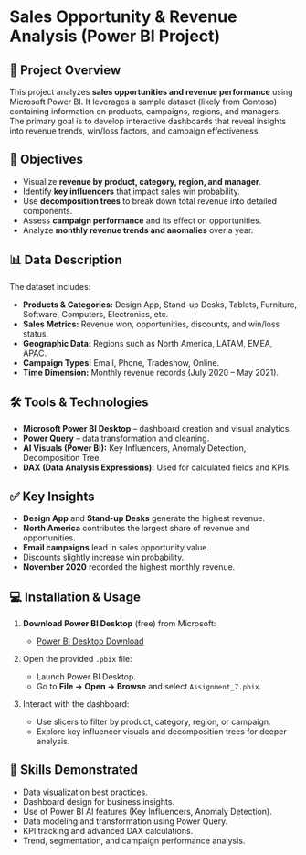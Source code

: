 # Sales Opportunity & Revenue Analysis (Power BI Project)

## 📌 Project Overview

This project analyzes **sales opportunities and revenue performance** using Microsoft Power BI. It leverages a sample dataset (likely from Contoso) containing information on products, campaigns, regions, and managers. The primary goal is to develop interactive dashboards that reveal insights into revenue trends, win/loss factors, and campaign effectiveness.

## 🎯 Objectives

* Visualize **revenue by product, category, region, and manager**.
* Identify **key influencers** that impact sales win probability.
* Use **decomposition trees** to break down total revenue into detailed components.
* Assess **campaign performance** and its effect on opportunities.
* Analyze **monthly revenue trends and anomalies** over a year.

## 📊 Data Description

The dataset includes:

* **Products & Categories:** Design App, Stand-up Desks, Tablets, Furniture, Software, Computers, Electronics, etc.
* **Sales Metrics:** Revenue won, opportunities, discounts, and win/loss status.
* **Geographic Data:** Regions such as North America, LATAM, EMEA, APAC.
* **Campaign Types:** Email, Phone, Tradeshow, Online.
* **Time Dimension:** Monthly revenue records (July 2020 – May 2021).

## 🛠️ Tools & Technologies

* **Microsoft Power BI Desktop** – dashboard creation and visual analytics.
* **Power Query** – data transformation and cleaning.
* **AI Visuals (Power BI):** Key Influencers, Anomaly Detection, Decomposition Tree.
* **DAX (Data Analysis Expressions):** Used for calculated fields and KPIs.

## ✅ Key Insights

* **Design App** and **Stand-up Desks** generate the highest revenue.
* **North America** contributes the largest share of revenue and opportunities.
* **Email campaigns** lead in sales opportunity value.
* Discounts slightly increase win probability.
* **November 2020** recorded the highest monthly revenue.

## 💻 Installation & Usage

1. **Download Power BI Desktop** (free) from Microsoft:

   * [Power BI Desktop Download](https://powerbi.microsoft.com/desktop/)
2. Open the provided `.pbix` file:

   * Launch Power BI Desktop.
   * Go to **File → Open → Browse** and select `Assignment_7.pbix`.
3. Interact with the dashboard:

   * Use slicers to filter by product, category, region, or campaign.
   * Explore key influencer visuals and decomposition trees for deeper analysis.

## 🧠 Skills Demonstrated

* Data visualization best practices.
* Dashboard design for business insights.
* Use of Power BI AI features (Key Influencers, Anomaly Detection).
* Data modeling and transformation using Power Query.
* KPI tracking and advanced DAX calculations.
* Trend, segmentation, and campaign performance analysis.
